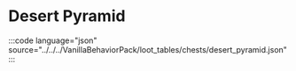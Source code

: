 # Desert Pyramid

:::code language="json" source="../../../VanillaBehaviorPack/loot_tables/chests/desert_pyramid.json":::